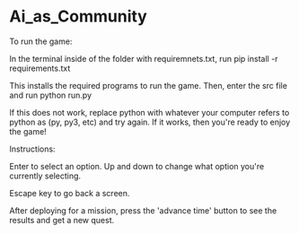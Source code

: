 # Ai_as_Community

To run the game:

In the terminal inside of the folder with requiremnets.txt, run
	pip install -r requirements.txt

This installs the required programs to run the game. Then, enter the src file and run
	python run.py

If this does not work, replace python with whatever your computer refers to python as (py, py3, etc) and try again. If it works, then you're ready to enjoy the game!

Instructions:

Enter to select an option. Up and down to change what option you're currently selecting.

Escape key to go back a screen.

After deploying for a mission, press the 'advance time' button to see the results and get a new quest.